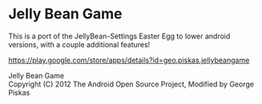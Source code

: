Jelly Bean Game
=============================
This is a port of the JellyBean-Settings Easter Egg to lower android versions, with a couple additional features!

https://play.google.com/store/apps/details?id=geo.piskas.jellybeangame

Jelly Bean Game<br>Copyright (C) 2012 The Android Open Source Project, Modified by George Piskas
